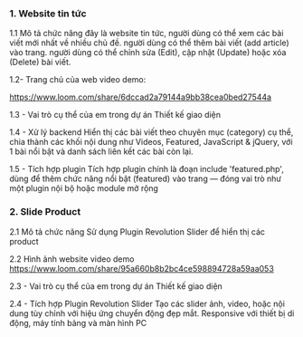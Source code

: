 ### 1. Website tin tức

   1.1 Mô tả chức năng
   đây là website tin tức, người dùng có thể xem các bài viết mới nhất về nhiều chủ đề.
   người dùng có thể thêm bài viết (add article) vào trang.
   người dùng có thể chỉnh sửa (Edit), cập nhật (Update) hoặc xóa (Delete) bài viết.
   
   1.2- Trang chủ của web video demo:

   https://www.loom.com/share/6dccad2a79144a9bb38cea0bed27544a 

   1.3 - Vai trò cụ thể của em trong dự án
   Thiết kế giao diện

   1.4 -  Xử lý backend
   Hiển thị các bài viết theo chuyên mục (category) cụ thể, chia thành các khối nội dung như Videos, Featured, JavaScript & jQuery, với 1 bài nổi bật và danh sách liên kết các bài còn lại.
  
   1.5 - Tích hợp plugin
   Tích hợp plugin chính là đoạn include 'featured.php', dùng để thêm chức năng nổi bật (featured) vào trang — đóng vai trò như một plugin nội bộ hoặc module mở rộng


### 2. Slide Product 

   2.1 Mô tả chức năng
    Sử dụng Plugin Revolution Slider để hiển thị các product 
   
   2.2 Hình ảnh website video demo
     https://www.loom.com/share/95a660b8b2bc4ce598894728a59aa053
  
   2.3 - Vai trò cụ thể của em trong dự án
    Thiết kế giao diện
   
   2.4 - Tích hợp Plugin Revolution Slider
    Tạo các slider ảnh, video, hoặc nội dung tùy chỉnh với hiệu ứng chuyển động đẹp mắt.
    Responsive với thiết bị di động, máy tính bảng và màn hình PC
   
